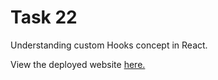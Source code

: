 # Task 22

Understanding custom Hooks concept in React.

View the deployed website [here.](https://transcendent-starlight-69a953.netlify.app/)
